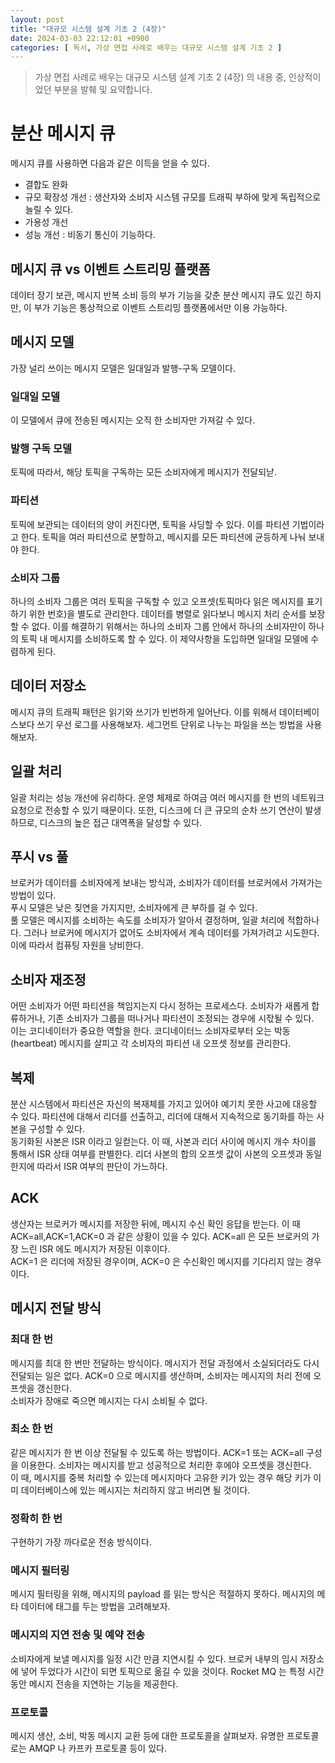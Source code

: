 ```yaml
---
layout: post
title: "대규모 시스템 설계 기초 2 (4장)"
date: 2024-03-03 22:12:01 +0900
categories: [ 독서, 가상 면접 사례로 배우는 대규모 시스템 설계 기초 2 ]
---
```


> 가상 면접 사례로 배우는 대규모 시스템 설계 기초 2 (4장) 의 내용 중, 인상적이었던 부분을 발췌 및 요약합니다.

# 분산 메시지 큐

메시지 큐를 사용하면 다음과 같은 이득을 얻을 수 있다.

- 결합도 완화
- 규모 확장성 개선 : 생산자와 소비자 시스템 규모를 트래픽 부하에 맞게 독립적으로 늘릴 수 있다.
- 가용성 개선
- 성능 개선 : 비동기 통신이 기능하다.

## 메시지 큐 vs 이벤트 스트리밍 플랫폼

데이터 장기 보관, 메시지 반복 소비 등의 부가 기능을 갖춘 분산 메시지 큐도 있긴 하지만, 이 부가 기능은 통상적으로 이벤트 스트리밍 플랫폼에서만 이용 가능하다.

## 메시지 모델

가장 널리 쓰이는 메시지 모델은 일대일과 발행-구독 모델이다.

### 일대일 모델

이 모델에서 큐에 전송된 메시지는 오직 한 소비자만 가져갈 수 있다.

### 발행 구독 모델

토픽에 따라서, 해당 토픽을 구독하는 모든 소비자에게 메시지가 전달되낟.

### 파티션

토픽에 보관되는 데이터의 양이 커진다면, 토픽을 샤딩할 수 있다. 이를 파티션 기법이라고 한다. 토픽을 여러 파티션으로 분할하고, 메시지를 모든 파티션에 균등하게 나눠 보내야
한다.

### 소비자 그룹

하나의 소비자 그룹은 여러 토픽을 구독할 수 있고 오프셋(토픽마다 읽은 메시지를 표기하기 위한 번호)을 별도로 관리한다. 데이터를 병렬로 읽다보니 메시지 처리 순서를 보장할 수
없다.
이를 해결하기 위해서는 하나의 소비자 그룹 안에서 하나의 소비자만이 하나의 토픽 내 메시지를 소비하도록 할 수 있다. 이 제약사항을 도입하면 일대일 모델에 수렴하게 된다.

## 데이터 저장소

메시지 큐의 트래픽 패턴은 읽기와 쓰기가 빈번하게 일어난다. 이를 위해서 데이터베이스보다 쓰기 우선 로그를 사용해보자. 세그먼트 단위로 나누는 파일을 쓰는 방법을 사용해보자.

## 일괄 처리

일괄 처리는 성능 개선에 유리하다. 운영 체제로 하여금 여러 메시지를 한 번의 네트워크 요청으로 전송할 수 있기 때문이다. 또한, 디스크에 더 큰 규모의 순차 쓰기 연산이
발생하므로, 디스크의 높은 접근 대역폭을 달성할 수 있다.

## 푸시 vs 풀

브로커가 데이터를 소비자에게 보내는 방식과, 소비자가 데이터를 브로커에서 가져가는 방법이 있다.
<br><span>
푸시 모델은 낮은 짖연을 가지지만, 소비자에게 큰 부하를 걸 수 있다.
<br><span>
풀 모델은 메시지를 소비하는 속도를 소비자가 알아서 결정하며, 일괄 처리에 적합하나다. 그러나 브로커에 메시지가 없어도 소비자에서 계속 데이터를 가져가려고 시도한다. 이에 따라서
컴퓨팅 자원을 낭비한다.

## 소비자 재조정

어떤 소비자가 어떤 파티션을 책임지는지 다시 정하는 프로세스다. 소비자가 새롭게 합류하거나, 기존 소비자가 그룹을 떠나거나 파티션이 조정되는 경우에 시잓될 수 있다.
<br><span>
이는 코디네이터가 중요한 역할을 한다. 코디네이터느 소비자로부터 오는 박동(heartbeat) 메시지를 살피고 각 소비자의 파티션 내 오프셋 정보를 관리한다.

## 복제

분산 시스템에서 파티션은 자신의 복재체를 가지고 있어야 예기치 못한 사고에 대응할 수 있다. 파티션에 대해서 리더를 선출하고, 리더에 대해서 지속적으로 동기화를 하는 사본을 구성할
수 있다.
<br><span>
동기화된 사본은 ISR 이라고 일컫는다. 이 때, 사본과 리더 사이에 메시지 개수 차이를 통해서 ISR 상태 여부를 판별한다. 리더 사본의 합의 오프셋 값이 사본의 오프셋과
동일한지에 따라서 ISR 여부의 판단이 가느하다.

## ACK

생산자는 브로커가 메시지를 저장한 뒤에, 메시지 수신 확인 응답을 받는다. 이 때 ACK=all,ACK=1,ACK=0 과 같은 상황이 있을 수 있다. ACK=all 은 모든
브로커의 가장 느린 ISR 에도 메시지가 저장된 이후이다.
<br><span>
ACK=1 은 리더에 저장된 경우이며, ACK=0 은 수신확인 메시지를 기다리지 않는 경우이다.

## 메시지 전달 방식

### 최대 한 번

메시지를 최대 한 번만 전달하는 방식이다. 메시지가 전달 과정에서 소실되더라도 다시 전달되는 일은 없다. ACK=0 으로 메시지를 생산하며, 소비자는 메시지의 처리 전에 오프셋을
갱신한다.
<br><span>
소비자가 장애로 죽으면 메시지는 다시 소비될 수 없다.

### 최소 한 번

같은 메시지가 한 번 이상 전달될 수 있도록 하는 방법이다. ACK=1 또는 ACK=all 구성을 이용한다. 소비자는 메시지를 받고 성공적으로 처리한 후에야 오프셋을 갱신한다.
<br><span>
이 때, 메시지를 중복 처리할 수 있는데 메시지마다 고유한 키가 있는 경우 해당 키가 이미 데이터베이스에 있는 메시지는 처리하지 않고 버리면 될 것이다.

### 정확히 한 번

구현하기 가장 까다로운 전송 방식이다.

### 메시지 필터링

메시지 필터링을 위해, 메시지의 payload 를 읽는 방식은 적절하지 못하다. 메시지의 메타 데이터에 태그를 두는 방법을 고려해보자.

### 메시지의 지연 전송 및 예약 전송

소비자에게 보낼 메시지를 일정 시간 만큼 지연시킬 수 있다. 브로커 내부의 임시 저장소에 넣어 두었다가 시간이 되면 토픽으로 옮길 수 있을 것이다. Rocket MQ 는 특정 시간
동안 메시지 전송을 지연하는 기능을 제공한다.

### 프로토콜

메시지 생산, 소비, 박동 메시지 교환 등에 대한 프로토콜을 살펴보자. 유명한 프로토콜로는 AMQP 나 카프카 프로토콜 등이 있다.
